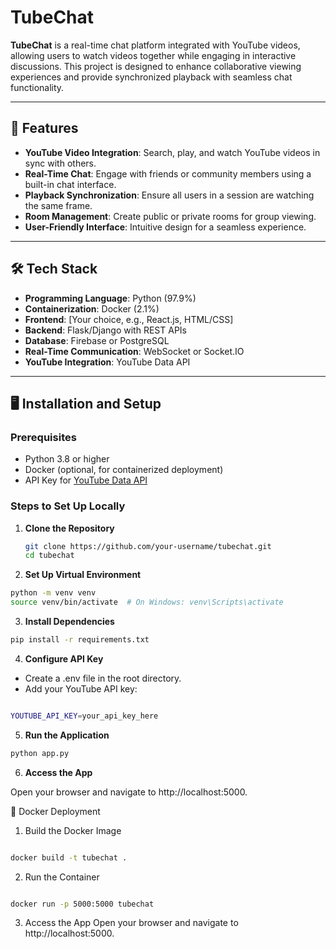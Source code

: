 # TubeChat

**TubeChat** is a real-time chat platform integrated with YouTube videos, allowing users to watch videos together while engaging in interactive discussions. This project is designed to enhance collaborative viewing experiences and provide synchronized playback with seamless chat functionality.

---

## 🚀 Features

- **YouTube Video Integration**: Search, play, and watch YouTube videos in sync with others.
- **Real-Time Chat**: Engage with friends or community members using a built-in chat interface.
- **Playback Synchronization**: Ensure all users in a session are watching the same frame.
- **Room Management**: Create public or private rooms for group viewing.
- **User-Friendly Interface**: Intuitive design for a seamless experience.

---

## 🛠️ Tech Stack

- **Programming Language**: Python (97.9%)
- **Containerization**: Docker (2.1%)
- **Frontend**: [Your choice, e.g., React.js, HTML/CSS]
- **Backend**: Flask/Django with REST APIs
- **Database**: Firebase or PostgreSQL
- **Real-Time Communication**: WebSocket or Socket.IO
- **YouTube Integration**: YouTube Data API

---

## 🖥️ Installation and Setup

### Prerequisites
- Python 3.8 or higher
- Docker (optional, for containerized deployment)
- API Key for [YouTube Data API](https://developers.google.com/youtube/registering_an_application)

### Steps to Set Up Locally

1. **Clone the Repository**
   ```bash
   git clone https://github.com/your-username/tubechat.git
   cd tubechat
2. **Set Up Virtual Environment**
```bash
python -m venv venv
source venv/bin/activate  # On Windows: venv\Scripts\activate
```
3. **Install Dependencies**
```bash
pip install -r requirements.txt
```
4. **Configure API Key**
   
- Create a .env file in the root directory.
- Add your YouTube API key:
```bash

YOUTUBE_API_KEY=your_api_key_here
```

5. **Run the Application**
```bash
python app.py

```
6. **Access the App**

Open your browser and navigate to http://localhost:5000.






🐳 Docker Deployment
1. Build the Docker Image

```bash

docker build -t tubechat .

```
2. Run the Container

```bash

docker run -p 5000:5000 tubechat

```
3. Access the App
Open your browser and navigate to http://localhost:5000.
